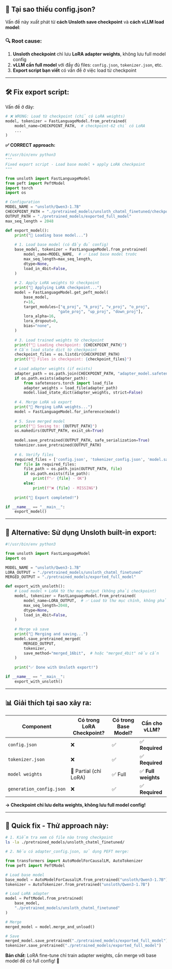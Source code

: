 ## 🤔 **Tại sao thiếu config.json?**

Vấn đề này xuất phát từ **cách Unsloth save checkpoint** và **cách vLLM load model**:

### **🔍 Root cause:**

1. **Unsloth checkpoint** chỉ lưu **LoRA adapter weights**, không lưu full model config
2. **vLLM cần full model** với đầy đủ files: `config.json`, `tokenizer.json`, etc.
3. **Export script bạn viết** có vấn đề ở việc load từ checkpoint

---

## 🛠️ **Fix export script:**

Vấn đề ở đây:

```python
# ❌ WRONG: Load từ checkpoint (chỉ có LoRA weights)
model, tokenizer = FastLanguageModel.from_pretrained(
    model_name=CHECKPOINT_PATH,  # checkpoint-62 chỉ có LoRA
    ...
)
```

**✅ CORRECT approach:**

```python
#!/usr/bin/env python3
"""
Fixed export script - Load base model + apply LoRA checkpoint
"""

from unsloth import FastLanguageModel
from peft import PeftModel
import torch
import os

# Configuration
MODEL_NAME = "unsloth/Qwen3-1.7B"
CHECKPOINT_PATH = "./pretrained_models/unsloth_chatml_finetuned/checkpoint-62"
OUTPUT_PATH = "./pretrained_models/exported_full_model"
max_seq_length = 2048

def export_model():
    print("🔄 Loading base model...")
    
    # 1. Load base model (có đầy đủ config)
    base_model, tokenizer = FastLanguageModel.from_pretrained(
        model_name=MODEL_NAME,  # ✅ Load base model trước
        max_seq_length=max_seq_length,
        dtype=None,
        load_in_4bit=False,
    )
    
    # 2. Apply LoRA weights từ checkpoint
    print("🔄 Applying LoRA checkpoint...")
    model = FastLanguageModel.get_peft_model(
        base_model,
        r=16,
        target_modules=["q_proj", "k_proj", "v_proj", "o_proj",
                       "gate_proj", "up_proj", "down_proj"],
        lora_alpha=16,
        lora_dropout=0,
        bias="none",
    )
    
    # 3. Load trained weights từ checkpoint
    print(f"🔄 Loading checkpoint: {CHECKPOINT_PATH}")
    # Cần load state dict từ checkpoint
    checkpoint_files = os.listdir(CHECKPOINT_PATH)
    print(f"📁 Files in checkpoint: {checkpoint_files}")
    
    # Load adapter weights (if exists)
    adapter_path = os.path.join(CHECKPOINT_PATH, "adapter_model.safetensors")
    if os.path.exists(adapter_path):
        from safetensors.torch import load_file
        adapter_weights = load_file(adapter_path)
        model.load_state_dict(adapter_weights, strict=False)
    
    # 4. Merge LoRA và export
    print("🔄 Merging LoRA weights...")
    model = FastLanguageModel.for_inference(model)
    
    # 5. Save merged model
    print(f"💾 Saving to: {OUTPUT_PATH}")
    os.makedirs(OUTPUT_PATH, exist_ok=True)
    
    model.save_pretrained(OUTPUT_PATH, safe_serialization=True)
    tokenizer.save_pretrained(OUTPUT_PATH)
    
    # 6. Verify files
    required_files = ['config.json', 'tokenizer_config.json', 'model.safetensors']
    for file in required_files:
        file_path = os.path.join(OUTPUT_PATH, file)
        if os.path.exists(file_path):
            print(f"✅ {file} - OK")
        else:
            print(f"❌ {file} - MISSING")
    
    print("🎉 Export completed!")

if __name__ == "__main__":
    export_model()
```

---

## 🔧 **Alternative: Sử dụng Unsloth built-in export:**

```python
#!/usr/bin/env python3

from unsloth import FastLanguageModel
import os

MODEL_NAME = "unsloth/Qwen3-1.7B"
LORA_OUTPUT = "./pretrained_models/unsloth_chatml_finetuned"
MERGED_OUTPUT = "./pretrained_models/exported_full_model"

def export_with_unsloth():
    # Load model + LoRA từ thư mục output (không phải checkpoint)
    model, tokenizer = FastLanguageModel.from_pretrained(
        model_name=LORA_OUTPUT,  # ✅ Load từ thư mục chính, không phải checkpoint
        max_seq_length=2048,
        dtype=None,
        load_in_4bit=False,
    )
    
    # Merge và save
    print("🔄 Merging and saving...")
    model.save_pretrained_merged(
        MERGED_OUTPUT,
        tokenizer,
        save_method="merged_16bit",  # hoặc "merged_4bit" nếu cần
    )
    
    print("✅ Done with Unsloth export!")

if __name__ == "__main__":
    export_with_unsloth()
```

---

## 📊 **Giải thích tại sao xảy ra:**

| Component | Có trong LoRA Checkpoint? | Có trong Base Model? | Cần cho vLLM? |
|-----------|---------------------------|---------------------|---------------|
| `config.json` | ❌ | ✅ | ✅ **Required** |
| `tokenizer.json` | ❌ | ✅ | ✅ **Required** |
| `model weights` | 🔸 Partial (chỉ LoRA) | ✅ Full | ✅ **Full weights** |
| `generation_config.json` | ❌ | ✅ | ✅ **Required** |

**→ Checkpoint chỉ lưu delta weights, không lưu full model config!**

---

## 🎯 **Quick fix - Thử approach này:**

```bash
# 1. Kiểm tra xem có file nào trong checkpoint
ls -la ./pretrained_models/unsloth_chatml_finetuned/

# 2. Nếu có adapter_config.json, sử dụng PEFT merge:
```

```python
from transformers import AutoModelForCausalLM, AutoTokenizer
from peft import PeftModel

# Load base model
base_model = AutoModelForCausalLM.from_pretrained("unsloth/Qwen3-1.7B")
tokenizer = AutoTokenizer.from_pretrained("unsloth/Qwen3-1.7B")

# Load LoRA adapter
model = PeftModel.from_pretrained(
    base_model, 
    "./pretrained_models/unsloth_chatml_finetuned"
)

# Merge
merged_model = model.merge_and_unload()

# Save
merged_model.save_pretrained("./pretrained_models/exported_full_model")
tokenizer.save_pretrained("./pretrained_models/exported_full_model")
```

**Bản chất**: LoRA fine-tune chỉ train adapter weights, cần merge với base model để có full config! 🎯